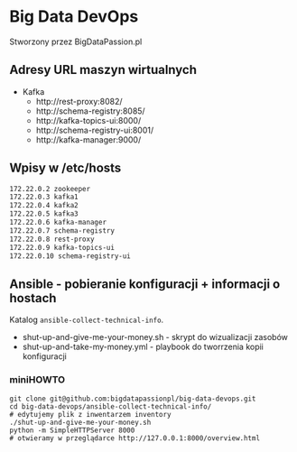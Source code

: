 
# Big Data DevOps

Stworzony przez BigDataPassion.pl

## Adresy URL maszyn wirtualnych

* Kafka
    * http://rest-proxy:8082/
    * http://schema-registry:8085/
    * http://kafka-topics-ui:8000/
    * http://schema-registry-ui:8001/
    * http://kafka-manager:9000/
    
## Wpisy w /etc/hosts

~~~bash
172.22.0.2 zookeeper
172.22.0.3 kafka1
172.22.0.4 kafka2
172.22.0.5 kafka3
172.22.0.6 kafka-manager
172.22.0.7 schema-registry
172.22.0.8 rest-proxy
172.22.0.9 kafka-topics-ui
172.22.0.10 schema-registry-ui
~~~

## Ansible - pobieranie konfiguracji + informacji o hostach

Katalog ```ansible-collect-technical-info```.

* shut-up-and-give-me-your-money.sh - skrypt do wizualizacji zasobów
* shut-up-and-take-my-money.yml - playbook do tworrzenia kopii konfiguracji

### miniHOWTO

```
git clone git@github.com:bigdatapassionpl/big-data-devops.git
cd big-data-devops/ansible-collect-technical-info/
# edytujemy plik z inwentarzem inventory
./shut-up-and-give-me-your-money.sh
python -m SimpleHTTPServer 8000
# otwieramy w przeglądarce http://127.0.0.1:8000/overview.html
```

